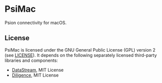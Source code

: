 # PsiMac

Psion connectivity for macOS.

## License

PsiMac is licensed under the GNU General Public License (GPL) version 2 (see [LICENSE](LICENSE)). It depends on the following separately licensed third-party libraries and components:

- [DataStream](https://github.com/jbmorley/DataStream), MIT License
- [Diligence](https://github.com/inseven/diligence), MIT License
